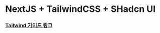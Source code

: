 # NextJS + TailwindCSS + SHadcn UI


### [Tailwind 가이드 링크](https://tailwindcss.com/docs/aspect-ratio)